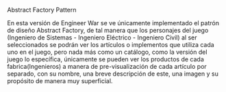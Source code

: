 Abstract Factory Pattern

En esta versión de Engineer War se ve únicamente implementado el patrón de diseño Abstract Factory, de tal manera que los personajes del juego (Ingeniero de Sistemas - Ingeniero Eléctrico - Ingeniero Civil) al ser seleccionados se podrán ver los artículos o implementos que utiliza cada uno en el juego, pero nada más como un catálogo, como la versión del juego lo específica, únicamente se pueden ver los productos de cada fabrica(Ingenieros) a manera de pre-visualización de cada artículo por separado, con su nombre, una breve descripción de este, una imagen y su propósito de manera muy superficial.
